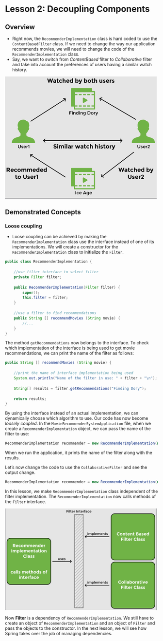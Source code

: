 # Lesson 2: Decoupling Components

## Overview

- Right now, the `RecommenderImplementation` class is hard coded to use the `ContentBasedFilter` class. If we need to change the way our application recommends movies, we will need to change the code of the `RecommenderImplementation` class.
- Say, we want to switch from _ContentBased_ filter to _Collaborative_ filter and take into account the preferences of users having a similar watch history.

<img src="./images/img1.png" width="500">

## Demonstrated Concepts

### Loose coupling

- Loose coupling can be achieved by making the `RecommenderImplementation` class use the interface instead of one of its implementations. We will create a constructor for the `RecommenderImplementation` class to initialize the `Filter`.

```java
public class RecommenderImplementation {

    //use filter interface to select filter
    private Filter filter;
            
    public RecommenderImplementation(Filter filter) {
        super();
        this.filter = filter;
    }

    //use a filter to find recommendations
    public String [] recommendMovies (String movie) {
        //...
    }
}
```

The method `getRecommendations` now belongs to the interface. To check which implementation of the interface is being used to get movie recommendations, we can print the name of the filter as follows:

```java
public String [] recommendMovies (String movie) {
        
    //print the name of interface implementation being used
    System.out.println("Name of the filter in use: " + filter + "\n");

    String[] results = filter.getRecommendations("Finding Dory");
    
    return results;
}
```

By using the interface instead of an actual implementation, we can dynamically choose which algorithm to use. Our code has now become _loosely coupled_. In the `MovieRecommenderSystemApplication` file, when we create a `RecommenderImplementation` object, we can pass the name of the filter to use:

```java
RecommenderImplementation recommender = new RecommenderImplementation(new ContentBasedFilter());
```

When we run the application, it prints the name of the filter along with the results.

Let’s now change the code to use the `CollaborativeFilter` and see the output change.

```java
RecommenderImplementation recommender = new RecommenderImplementation(new CollaborativeFilter());
```

In this lesson, we make `RecommenderImplementation` class independent of the filter implementation. The `RecommenderImplementation` now calls methods of the `Filter` interface.

<img src="./images/img2.png" width="500">

Now __Filter__ is a dependency of `RecommenderImplementation`. We still have to create an object of `RecommenderImplementation` and an object of `Filter` and pass the objects to the constructor. In the next lesson, we will see how Spring takes over the job of managing dependencies.